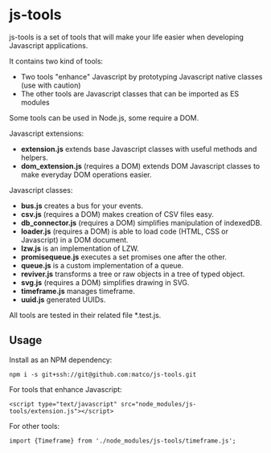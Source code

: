 # js-tools
js-tools is a set of tools that will make your life easier when developing Javascript applications.

It contains two kind of tools:
* Two tools "enhance" Javascript by prototyping Javascript native classes (use with caution)
* The other tools are Javascript classes that can be imported as ES modules

Some tools can be used in Node.js, some require a DOM.

Javascript extensions:
* **extension.js** extends base Javascript classes with useful methods and helpers.
* **dom_extension.js** (requires a DOM) extends DOM Javascript classes to make everyday DOM operations easier.

Javascript classes:
* **bus.js** creates a bus for your events.
* **csv.js** (requires a DOM) makes creation of CSV files easy.
* **db_connector.js** (requires a DOM) simplifies manipulation of indexedDB.
* **loader.js** (requires a DOM) is able to load code (HTML, CSS or Javascript) in a DOM document.
* **lzw.js** is an implementation of LZW.
* **promisequeue.js** executes a set promises one after the other.
* **queue.js** is a custom implementation of a queue.
* **reviver.js** transforms a tree or raw objects in a tree of typed object.
* **svg.js** (requires a DOM) simplifies drawing in SVG.
* **timeframe.js** manages timeframe.
* **uuid.js** generated UUIDs.

All tools are tested in their related file *.test.js.

## Usage
Install as an NPM dependency:
```
npm i -s git+ssh://git@github.com:matco/js-tools.git
```

For tools that enhance Javascript:
```
<script type="text/javascript" src="node_modules/js-tools/extension.js"></script>
```

For other tools:
```
import {Timeframe} from './node_modules/js-tools/timeframe.js';
```